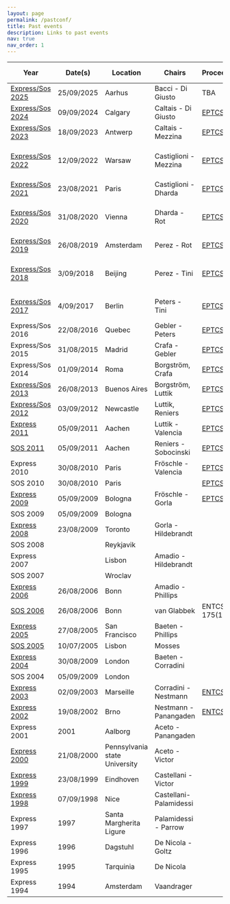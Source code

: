 ```yaml
---
layout: page
permalink: /pastconf/
title: Past events
description: Links to past events
nav: true
nav_order: 1
---
```


| Year | Date(s) | Location | Chairs | Proceedings | Special Issue | 
| --- | --- | -------- | ------ | -------- | ------ | 
| [Express/Sos 2025](/news/2025/) | 25/09/2025 | Aarhus | Bacci - Di Giusto | TBA | TBC |
| [Express/Sos 2024](https://express-sos.github.io/) | 09/09/2024 | Calgary | Caltais - Di Giusto | [EPTCS(412)](https://cgi.cse.unsw.edu.au/~eptcs/content.cgi?EXPRESSSOS2024) | TBA |
| [Express/Sos 2023](https://express-sos.github.io/old/express2023/index.html) | 18/09/2023 | Antwerp | Caltais - Mezzina | [EPTCS(387)](https://cgi.cse.unsw.edu.au/~eptcs/content.cgi?EXPRESS_SOS2023) | |
| [Express/Sos 2022](https://express-sos2022.github.io/) | 12/09/2022 | Warsaw | Castiglioni - Mezzina | [EPTCS(368)](https://cgi.cse.unsw.edu.au/~eptcs/content.cgi?EXPSOS22) | [Information and Computation (297)](https://www.sciencedirect.com/journal/information-and-computation/special-issue/10K5Q031MWR) |
| [Express/Sos 2021](https://icetcs.github.io/express-sos2021/) | 23/08/2021 | Paris | Castiglioni - Dharda | [EPTCS(339)](https://cgi.cse.unsw.edu.au/~eptcs/content.cgi?EXPRSOS2021) | |
| [Express/Sos 2020](https://express-sos2020.cs.ru.nl) | 31/08/2020 | Vienna | Dharda - Rot | [EPTCS(322)](https://cgi.cse.unsw.edu.au/~eptcs/content.cgi?EXPRESSSOS2020) |[Information and Computation (302)](https://www.sciencedirect.com/science/article/pii/S0890540124000191)|
| [Express/Sos 2019](https://express-sos2019.cs.ru.nl) | 26/08/2019 | Amsterdam | Perez - Rot | [EPTCS(300)](https://cgi.cse.unsw.edu.au/~eptcs/content.cgi?EXPRESSSOS2019) | |
| [Express/Sos 2018](https://disat.uninsubria.it/~simone.tini/express_sos.html) | 3/09/2018 | Beijing | Perez - Tini | [EPTCS(276)](https://cgi.cse.unsw.edu.au/~eptcs/content.cgi?EXPRESSSOS2018) |[Information and Computation (281)](https://www.sciencedirect.com/special-issue/10PDCWR6WLG)|
| [Express/Sos 2017](https://www.concur2017.tu-berlin.de/express_sos.html) | 4/09/2017 | Berlin | Peters - Tini | [EPTCS(255)](https://cgi.cse.unsw.edu.au/~eptcs/content.cgi?EXPRESSSOS2017) |[Acta Informatica (57-6)](https://link.springer.com/journal/236/volumes-and-issues/57-6)|
| Express/Sos 2016 | 22/08/2016 | Quebec | Gebler - Peters| [EPTCS(222)](https://cgi.cse.unsw.edu.au/~eptcs/content.cgi?EXPRESSSOS2016) | |
| Express/Sos 2015 | 31/08/2015 | Madrid | Crafa - Gebler| [EPTCS(190)](https://cgi.cse.unsw.edu.au/~eptcs/content.cgi?EXPRESSSOS2015) | |
| Express/Sos 2014 | 01/09/2014 | Roma | Borgström, Crafa | [EPTCS(160)](https://cgi.cse.unsw.edu.au/~eptcs/content.cgi?EXPRESSSOS2014) | |
| [Express/Sos 2013](http://www.win.tue.nl/expresssos2013/) | 26/08/2013 | Buenos Aires | Borgström, Luttik | [EPTCS(120)](https://cgi.cse.unsw.edu.au/~eptcs/content.cgi?EXPRESSSOS13) | |
| [Express/Sos 2012](http://www.win.tue.nl/expresssos2012/) | 03/09/2012 | Newcastle  | Luttik, Reniers | [EPTCS(89)](https://cgi.cse.unsw.edu.au/~eptcs/content.cgi?EXPRESSSOS12) | |
| [Express 2011](http://www.lix.polytechnique.fr/comete/EXPRESS11/) | 05/09/2011 | Aachen | Luttik - Valencia | [EPTCS(64)](https://cgi.cse.unsw.edu.au/~eptcs/content.cgi?EXPRESS2011)  | [MSCS (26-8)](https://www.cambridge.org/core/journals/mathematical-structures-in-computer-science/issue/special-issue-express11/9F3890EBB176721F1CDAE84CD28B38B7) |
| [SOS 2011](http://sos2011.ecs.soton.ac.uk/) | 05/09/2011 | Aachen | Reniers - Sobocinski | [EPTCS(62)](https://cgi.cse.unsw.edu.au/~eptcs/content.cgi?SOS2011)  |  |
| Express 2010 | 30/08/2010 | Paris |  Fröschle - Valencia | [EPTCS(41)](https://cgi.cse.unsw.edu.au/~eptcs/content.cgi?EXPRESS10)  | [MSCS (26-6)](https://www.cambridge.org/core/journals/mathematical-structures-in-computer-science/issue/special-issue-express10/42C81E7410E9C96AED99B6A7B7A90AAF) |
| SOS 2010 | 30/08/2010 | Paris |  | [EPTCS(32)](https://cgi.cse.unsw.edu.au/~eptcs/content.cgi?SOS2010)  |  |
| [Express 2009](http://wwwusers.di.uniroma1.it/~gorla/EXPRESS09/) | 05/09/2009 | Bologna |  Fröschle - Gorla | [EPTCS(8)](https://cgi.cse.unsw.edu.au/~eptcs/content.cgi?EXPRESS2009)  |  |
| SOS 2009 | 05/09/2009 | Bologna |  |   |  |
| [Express 2008](http://www.dsi.uniroma1.it/%7Egorla/EXPRESS08/) | 23/08/2009 | Toronto | Gorla - Hildebrandt |  |  |
| SOS 2008 |  | Reykjavik |  |   |  |
| Express 2007 |  | Lisbon | Amadio - Hildebrandt |  |  |
| SOS 2007 |  | Wroclav |  |   |  |
| [Express 2006](http://www.doc.ic.ac.uk/express06/) | 26/08/2006 | Bonn | Amadio - Phillips |  |  |
| [SOS 2006](https://cgi.cse.unsw.edu.au/~rvg/SOS2006/) | 26/08/2006 | Bonn | van Glabbek  | ENTCS 175(1) |  |
| [Express 2005](http://www.win.tue.nl/Express05/index.shtml) | 27/08/2005 | San Francisco | Baeten - Phillips |  |  |
| [SOS 2005](https://www.cs.le.ac.uk/events/SOS2005/) | 10/07/2005 | Lisbon | Mosses |   |  |
| [Express 2004](http://www.win.tue.nl/express04/index.shtml) | 30/08/2009 | London | Baeten - Corradini |  |  |
| SOS 2004 | 05/09/2009 | London |  |   |  |
| [Express 2003](http://express03.epfl.ch/) | 02/09/2003 | Marseille | Corradini - Nestmann | [ENTCS(68)](https://www.sciencedirect.com/science/article/pii/S1571066105803585?via%3Dihub)  |  |
| [Express 2002](http://express02.epfl.ch/) | 19/08/2002 | Brno | Nestmann -  Panangaden | [ENTCS(68)](https://www.sciencedirect.com/science/article/pii/S1571066105803585?via%3Dihub)  |  |
| Express 2001 | 2001 | Aalborg | Aceto - Panangaden |  |  |
| [Express 2000](https://user.it.uu.se/%7Evictor/Express/) | 21/08/2000 | Pennsylvania state University | Aceto - Victor |  |[MSCS](https://user.it.uu.se/~victor/mscs-express.shtml)  |
| [Express 1999](http://user.it.uu.se/%7Evictor/Express/99/express99.shtml) | 23/08/1999 | Eindhoven | Castellani - Victor |  |  |
| [Express 1998](http://www-sop.inria.fr/mimosa/personnel/Ilaria.Castellani/EXPRESS98.html) | 07/09/1998 | Nice | Castellani- Palamidessi |  |  |
| Express 1997 | 1997 | Santa Margherita Ligure| Palamidessi - Parrow |  |  |
| Express 1996 | 1996 | Dagstuhl | De Nicola - Goltz |  |  |
| Express 1995 | 1995 | Tarquinia | De Nicola |  |  |
| Express 1994 | 1994 | Amsterdam | Vaandrager |  |  |

